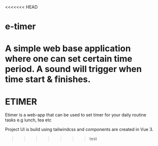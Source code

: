 <<<<<<< HEAD
# e-timer

A simple web base application where one can set certain time period. A sound will trigger when time start & finishes.
=======
# ETIMER

Etimer is a web-app that can be used to set timer for your daily routine tasks e.g lunch, tea etc

Project UI is build using tailwindcss and components are created in Vue 3.
>>>>>>> test
